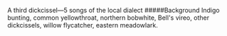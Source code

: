 A third dickcissel—5 songs of the local dialect
#####Background
Indigo bunting, common yellowthroat, northern bobwhite, Bell's vireo, other dickcissels, willow flycatcher, eastern meadowlark.
